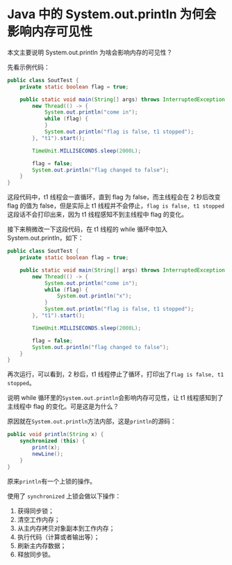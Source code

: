 # Java 中的 System.out.println 为何会影响内存可见性

本文主要说明 System.out.println 为啥会影响内存的可见性？

先看示例代码：

```java
public class SoutTest {
    private static boolean flag = true;

    public static void main(String[] args) throws InterruptedException {
        new Thread(() -> {
            System.out.println("come in");
            while (flag) {
            }
            System.out.println("flag is false, t1 stopped");
        }, "t1").start();

        TimeUnit.MILLISECONDS.sleep(2000L);

        flag = false;
        System.out.println("flag changed to false");
    }
}
```

这段代码中，t1 线程会一直循环，直到 flag 为 false，而主线程会在 2 秒后改变 flag 的值为 false，但是实际上 t1 线程并不会停止，`flag is false, t1 stopped`这段话不会打印出来，因为 t1 线程感知不到主线程中 flag 的变化。

接下来稍微改一下这段代码，在 t1 线程的 while 循环中加入 System.out.println，如下：

```java
public class SoutTest {
    private static boolean flag = true;

    public static void main(String[] args) throws InterruptedException {
        new Thread(() -> {
            System.out.println("come in");
            while (flag) {
                System.out.println("x");
            }
            System.out.println("flag is false, t1 stopped");
        }, "t1").start();

        TimeUnit.MILLISECONDS.sleep(2000L);

        flag = false;
        System.out.println("flag changed to false");
    }
}
```

再次运行，可以看到，2 秒后，t1 线程停止了循环，打印出了`flag is false, t1 stopped`。

说明 while 循环里的`System.out.println`会影响内存可见性，让 t1 线程感知到了主线程中 flag 的变化。可是这是为什么？

原因就在`System.out.println`方法内部，这是`println`的源码：

```java
public void println(String x) {
    synchronized (this) {
        print(x);
        newLine();
    }
}
```

原来`println`有一个上锁的操作。

使用了 `synchronized` 上锁会做以下操作：

1. 获得同步锁；
2. 清空工作内存；
3. 从主内存拷贝对象副本到工作内存；
4. 执行代码（计算或者输出等）；
5. 刷新主内存数据；
6. 释放同步锁。
